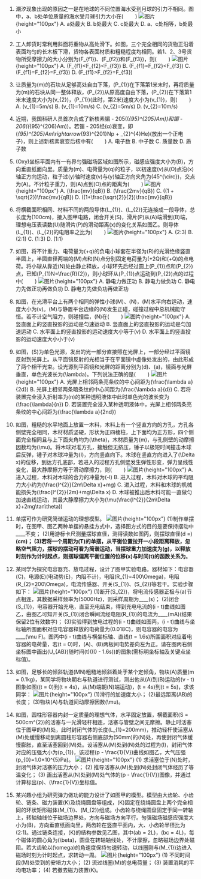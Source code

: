 1. 潮汐现象出现的原因之一是在地球的不同位置海水受到月球的引力不相同。图中，a、b处单位质量的海水受月球引力大小在($\qquad$)
![图片](../Teyian_p_附件/附件/2024年高考广西卷物理真题/img_1_1_23226171.png){height="100px"}
A. a处最大
B. b处最大
C. c处最大
D. a、c处相等，b处最小

2. 工人卸货时常利用斜面将重物从高处滑下。如图，三个完全相同的货物正沿着表面均匀的长木板下滑，货物各表面材质和粗糙程度均相同。若1、2、3号货物所受摩擦力的大小分别为\(F_{f1}\)、\(F_{f2}\)和\(F_{f3}\)，则($\qquad$)
![图片](../Teyian_p_附件/附件/2024年高考广西卷物理真题/img_2_1_23226172.png){height="100px"}
A. \(F_{f1}<F_{f2}<F_{f3}\)
B. \(F_{f1}=F_{f2}<F_{f3}\)
C. \(F_{f1}=F_{f2}=F_{f3}\)
D. \(F_{f1}>F_{f2}=F_{f3}\)

3. 让质量为\(m\)的石块从足够高处自由下落，\(P_{1}\)在下落第1米末时，再将质量为\(m\)的石块从同一整体释放，\(P_{2}\)从原高度自由下落，\(P_{2}\)在下落第1米末速度大小为\(v_{2}\)，\(P_{1}\)(此时，第2米)速度大小为\(v_{1}\)，则($\qquad$)
A. \(v_{1}=5m/s\)
B. \(v_{1}=10m/s\)
C. \(v_{2}=5m/s\)
D. \(v_{2}=10m/s\)

4. 近期，我国科研人员首次合成了新核素镅 - 205(\(_{95}^{205}Am\))和镅 - 206(\(_{95}^{206}Am\))。若镅 - 205经\(α\)衰变，即\(_{95}^{205}Am\rightarrow_{93}^{201}Np + _{2}^{4}He\)(放出一个正电子)，则上述新核素衰变后核中有($\qquad$)
A. 电子数
B. 中子数
C. 质量数
D. 质子数

5. \(Oxy\)坐标平面内有一有界匀强磁场区域如图所示，磁感应强度大小为\(B\)，方向垂直纸面向里。质量为\(m\)、电荷量为\(q\)的粒子，以初速度\(v\)从\(O\)点沿\(x\)轴正方向运动，粒子过\(y\)轴时速度\(v\)与\(y\)轴正方向夹角为\(45^{\circ}\)，交点为\(A\)。不计粒子重力，则\(A\)点到\(O\)点的距离为($\qquad$)
![图片](../Teyian_p_附件/附件/2024年高考广西卷物理真题/img_5_1_23226175.png){height="100px"}
A. \(\frac{mv}{qB}\)
B. \(\frac{2mv}{qB}\)
C. \((1 + \sqrt{2})\frac{mv}{qB}\)
D. \((1+\frac{\sqrt{2}}{2})\frac{mv}{qB}\)

6. 将横截面积相同、材料不同的两段导体\(L_{1}\)、\(L_{2}\)无连接成一段导体，总长度为\(100cm\)，接入图甲电路，闭合开关\(S\)，滑片\(P\)从\(A\)端滑到\(B\)端，理想电压表读数\(U\)随滑片\(P\)的滑动距离\(x\)的变化关系如图乙。则导体\(L_{1}\)、\(L_{2}\)的电阻率之比为($\qquad$)
![图片](../Teyian_p_附件/附件/2024年高考广西卷物理真题/img_6_1_23226176.png){height="100px"}
A. \(2:3\)
B. \(2:1\)
C. \(1:3\)
D. \(1:1\)

7. 如图，将不计重力、电荷量为\(+q\)的负电小球套在半径为\(R\)的光滑绝缘竖直半圆上，半圆直径两端的\(M\)点和\(N\)点分别固定电荷量为\(+2Q\)和\(+Q\)的点电荷。将小球从靠近\(N\)处由静止释放，小球环先后经过圆上\(P_{1}\)点和\(P_{2}\)点，已知\(P_{1}N=\frac{R}{2}\)，则小球环从\(P_{1}\)点运动到\(P_{2}\)点的过程中($\qquad$)
![图片](../Teyian_p_附件/附件/2024年高考广西卷物理真题/img_7_1_23226177.png){height="100px"}
A. 静电力做正功
B. 静电力做负功
C. 静电力先做正功再做负功
D. 静电力先做负功再做正功

8. 如图，在光滑平台上有两个相同的弹性小球\(M\)、\(N\)，\(M\)水平向右运动，速度大小为\(v\)。\(M\)与静置平台边缘的\(N\)发生正碰，碰撞过程中总机械能守恒。若不计空气阻力，则碰撞后，\(N\)在($\qquad$)
![图片](../Teyian_p_附件/附件/2024年高考广西卷物理真题/img_8_1_23226178.png){height="100px"}
A. 竖直面上的竖直投影的运动是匀速运动
B. 竖直面上的竖直投影的运动是匀加速运动
C. 水平面上的竖直投影的运动速度大小等于\(v\)
D. 水平面上的竖直投影的运动速度大小小于\(v\)

9. 如图，\(S\)为单色光源，发出的光一部分直接照在光屏上，一部分经过平面镜反射到光屏上。从平面镜反射的光相当于在平面镜中虚像处发出的，由此形成了两个相干光束。设光源到平面镜和光屏的距离分别为\(d\)、\(a\)，镜面与光屏垂直，单色光波长为\(\lambda\)。下列说法正确的是($\qquad$)
![图片](../Teyian_p_附件/附件/2024年高考广西卷物理真题/img_9_1_23226179.png){height="100px"}
A. 光屏上相邻两条亮条纹的中心间距为\(\frac{\lambda a}{2d}\)
B. 光屏上相邻两条暗条纹的中心间距为\(\frac{\lambda a}{d}\)
C. 若将装置完全浸入折射率为\(n\)的某种透明液体中此时单色光的波长变为\(\frac{\lambda}{n}\)
D. 若装置完全浸入某种透明液体中，光屏上相邻两条亮条纹的中心间距为\(\frac{\lambda a}{2nd}\)

10. 如图，粗糙的水平地面上放置一木料，木料上有一个竖直方向的方孔，方孔各侧壁完全相同，木材材质坚硬，形状为正四棱柱，上下面均为正方形，四个侧面完全相同且与上下面夹角均为\(\theta\)，木材质量为\(m\)，与孔侧壁的动摩擦因数均为\(\mu\)。将木球对准方孔，接触但无挤压，锤子以极短时间撞击木球后反弹，锤子对木球冲量为\(I\)，方向竖直向下。木球在竖直方向进入了\(\Delta x\)的位移，到达方孔底部，若进入的过程方孔侧壁发生弹性形变，弹力呈线性变化，最大静摩擦力等于滑动摩擦力，则($\qquad$)
![图片](../Teyian_p_附件/附件/2024年高考广西卷物理真题/img_10_1_23226180.png){height="100px"}
A. 进入过程，木料对木球的合力的冲量为\(-I\)
B. 进入过程，木料对木球的平均阻力大小约为\(\frac{I^{2}}{2m\Delta x}+mg\)
C. 进入过程，木料和木球的机械能损失为\(\frac{I^{2}}{2m}+mg\Delta x\)
D. 木球被推出后木料可能一直做匀加速直线运动，其最大静摩擦力大小为\(\mu(\frac{I^{2}}{2m\Delta x}+2mg\tan\theta)\)

11. 单摆可作为研究简谐运动的理想模型。
![图片](../Teyian_p_附件/附件/2024年高考广西卷物理真题/img_11_1_23226181.png){height="100px"}
(1)制作单摆时，在图甲、图乙两种单摆的悬挂方式中，选择图方式的目的是要保持摆动中____不变；
(2)用游标卡尺测量摆球直径，测得读数如图丙，则摆球直径\(d =\)____\(cm\)；
(3)若将一个周期为\(T\)的单摆，从平衡位置拉开一小段距离释放，忽略空气阻力，摆球的摆动可看为简谐运动，当摆球重力加速度为\(g\)，以释放时刻作为计时起点，则摆球偏离平衡位置的位移\(x\)与时间\(t\)的函数关系为____。

12. 某同学为探究电容器充、放电过程，设计了图甲实验电路。器材如下：电容器\(C\)，电源\(E\)(电动势\(E\)，内阻不计)，电阻\(R_{1}=400\Omega\)，电阻\(R_{2}=200\Omega\)，电流传感器、开关\(S_{1}\)、\(S_{2}\)等若干。实验步骤如下：
![图片](../Teyian_p_附件/附件/2024年高考广西卷物理真题/img_12_1_23226182.png){height="100px"}
(1)断开\(S_{2}\)，将电流传感器正极与\(a\)节点相连，其数据采样频率为\(5000Hz\)，则采样周期为____\(s\)；
(2)闭合\(S_{1}\)，电容器开始充电，直至充电结束，得到充电电流的\(i - t\)曲线如图乙，由图乙可知开关\(S_{1}\)闭合瞬间流经电阻\(R_{1}\)的电流为____\(mA\)(结果保留2位有效数字)；
(3)实验得到放电过程的\(i - t\)曲线如图丙，\(i - t\)曲线与坐标轴所围面积对应电容器释放的电荷量为\(0.018C\)，则电容器的电容为____\(\mu F\)。图丙中\(i - t\)曲线与横坐标轴、直线\(t = 1.6s\)所围面积对应着电容器的电荷量，若\(t = 0\)时，\(A\)、\(B\)两板间电势差向左为正。请在图丙右侧坐标图中画出\(U_{AB}\)随时间\(t\)(\(0 - 1.6s\))的图象(需标明坐标轴及关键点坐标值)。

13. 如图，足够长的倾斜轨道\(MN\)粗糙地倾斜着处于某个定倾角，物块\(A\)质量\(m = 0.1kg\)，某同学将物块朝右与轨道进行测试，测出他从\(A\)到\(B\)运动的\(v - t\)图象如图(\(t = 0\)到\(t = 4s\)，从\(M\)端朝\(N\)端运动)，\(t = 4s\)到\(t = 5s\)，求该同学：
![图片](../Teyian_p_附件/附件/2024年高考广西卷物理真题/img_13_1_23226183.png){height="100px"}
(1)滑行的加速度大小；
(2)最远距离\(AB\)的长度；
(3)物块\(A\)与轨道间动摩擦因数\(\mu\)。

14. 如图，圆柱形容器内封一定质量的理想气体，水平固定放置，横截面积\(S = 500cm^{2}\)的活塞与一光滑轻杆相连，活塞与管壁之间无摩擦。静止时活塞位于图甲的\(M\)处，此时封闭气体的长度\(L_{1}=200mm\)，推动轻杆使活塞从\(M\)处缓慢移动到离圆柱形容器右侧底部为\(50mm\)的\(N\)处，再使封闭气体缓慢膨胀，直至活塞回到\(M\)处。设活塞从\(M\)处到\(N\)处的过程为\(I\)，封闭气体对应的压强大小为\(p_{1}\)，该过程\(p - \frac{1}{V}\)曲线如图乙，大气压强\(p_{0}=1.0×10^{5}Pa\)。
![图片](../Teyian_p_附件/附件/2024年高考广西卷物理真题/img_14_1_23226184.png){height="100px"}
(1) 求活塞位于\(N\)处时，封闭气体对活塞的压力大小；
(2) 推导活塞从\(M\)处到\(N\)处封闭气体经历了等温变化；
(3) 画出活塞从\(N\)处到\(M\)处气体的\(p - \frac{1}{V}\)图像，并通过计算标出\(p\)、\(\frac{1}{V}\)坐标值。

15. 某兴趣小组为研究弹力做功的能力设计了如图甲的模型。模型由大齿轮、小齿轮、链条、磁力装置\(K\)及绕绳圆盘等组成，\(K\)固定在绕绳圆盘上两个完全相同的环状矩形磁体\(M_{1}\)、\(M_{2}\)组成。小齿轮与绕绳圆盘固定于同一转轴上，转轴轴线位于磁场边界处，方向与磁场方向平行。匀强磁场磁感应强度大小为\(B\)，方向垂直纸面向里，两齿轮在竖直平面内，大、小齿轮半径比为\(2:1\)。通过链条连接，\(K\)的结构参数见乙图，其中\(ab = 2L\)，\(bc = 4L\)，每个磁体的圆心角为\(\beta\)，圆盘在转轴轴线处，不计摩擦，忽略磁场边界处磁阻。若大齿轮以\(\omega\)的角速度保持匀速转动，以线圈刚与\(M_{1}\)边进入磁场时刻为计时起点，求转动一周。
![图片](../Teyian_p_附件/附件/2024年高考广西卷物理真题/img_15_1_23226185.png){height="100px"}
(1) 不同时间段\(M\)处受到的安培力大小；
(2) 流过线圈\(M\)的总电荷量；
(3) 装置消耗的平均电功率；
(4) 若撤去磁力装置\(K\)。 